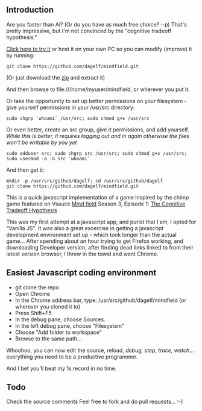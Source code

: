 ## Introduction
Are you faster than Ai? (Or do you have as much free choice? :-p) That's pretty impressive, but I'm not convinced by the "cognitive tradeoff hypothesis."

[Click here to try it](http://mindfield.surge.sh/) or host it on your own PC so you can modify (improve) it by running:

    git clone https://github.com/dagelf/mindfield.git 
  
(Or just download the [zip](https://github.com/dagelf/mindfield/archive/master.zip) and extract it)
    
And then browse to file:///home/myuser/mindfield, or wherever you put it.

Or take the opportunity to set up better permissions on your filesystem - give yourself permissions in your /usr/src directory:
    
    sudo chgrp `whoami` /usr/src; sudo chmod g+s /usr/src 
    
Or even better, create an src group, give it permissions, and add yourself. *While this is better, it requires logging out and in again otherwise the files won't be writable by you yet*
    
    sudo adduser src; sudo chgrp src /usr/src; sudo chmod g+s /usr/src; sudo usermod -a -G src `whoami`

And then get it:

    mkdir -p /usr/src/github/dagelf; cd /usr/src/github/dagelf    
    git clone https://github.com/dagelf/mindfield.git 

This is a quick javascript implementation of a game inspired by the chimp game featured on Vsauce [Mind field](https://www.youtube.com/playlist?list=PLZRRxQcaEjA4qyEuYfAMCazlL0vQDkIj2) Season 3, Episode 1: [The Cognitive Tradeoff Hypothesis](https://www.youtube.com/watch?v=ktkjUjcZid0) 

This was my first attempt at a javascript app, and purist that I am, I opted for "Vanilla JS". It was also a great excercise in getting a javascript development environment set up - which took longer than the actual game... After spending about an hour trying to get Firefox working, and downloading Developer version, after finding dead links linked to from their latest version browser, I threw in the towel and went Chrome. 

## Easiest Javascript coding environment
* git clone the repo
* Open Chrome
* In the Chrome address bar, type: /usr/src/github/dagelf/mindfield (or wherever you cloned it to)
* Press Shift+F5
* In the debug pane, choose Sources.
* In the left debug pane, choose "Filesystem"
* Choose "Add folder to workspace"
* Browse to the same path...

Whoohoo, you can now edit the source, reload, *debug, step, trace, watch*... everything you need to be a productive programmer. 

And I bet you'll beat my 1s record in no time. 

## Todo
Check the source comments
Feel free to fork and do pull requests... :-) 
